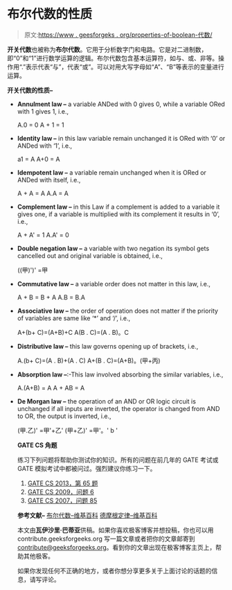 # 布尔代数的性质

> 原文:[https://www . geesforgeks . org/properties-of-boolean-代数/](https://www.geeksforgeeks.org/properties-of-boolean-algebra/)

**开关代数**也被称为**布尔代数**。它用于分析数字门和电路。它是对二进制数，即“0”和“1”进行数学运算的逻辑。布尔代数包含基本运算符，如与、或、非等。操作用“.”表示代表“与”，代表“或”。可以对用大写字母如“A”、“B”等表示的变量进行运算。

**开关代数的性质–**

*   **Annulment law –** a variable ANDed with 0 gives 0, while a variable ORed with 1 gives 1, i.e.,

    A.0 = 0
    A + 1 = 1

*   **Identity law –** in this law variable remain unchanged it is ORed with ‘0’ or ANDed with ‘1’, i.e.,

    a1 = A
    A+0 = A

*   **Idempotent law –** a variable remain unchanged when it is ORed or ANDed with itself, i.e.,

    A + A = A
    A.A = A

*   **Complement law –** in this Law if a complement is added to a variable it gives one, if a variable is multiplied with its complement it results in ‘0’, i.e.,

    A + A' = 1
    A.A' = 0

*   **Double negation law –** a variable with two negation its symbol gets cancelled out and original variable is obtained, i.e.,

    ((甲)')' =甲

*   **Commutative law –** a variable order does not matter in this law, i.e.,

    A + B = B + A
    A.B = B.A

*   **Associative law –** the order of operation does not matter if the priority of variables are same like ‘*’ and ‘/’, i.e.,

    A+(b+ C)=(A+B)+C
    A(B . C)=(A . B)。C

*   **Distributive law –** this law governs opening up of brackets, i.e.,

    A.(b+ C)=(A . B)+(A . C)
    A+(B . C)=(A+B)。(甲+丙)

*   **Absorption law –**:-This law involved absorbing the similar variables, i.e.,

    A.(A+B) = A
    A + AB = A

*   **De Morgan law –** the operation of an AND or OR logic circuit is unchanged if all inputs are inverted, the operator is changed from AND to OR, the output is inverted, i.e.,

    (甲.乙)' =甲'+乙'
    (甲+乙)' =甲'。' b '

    **GATE CS 角题**

    练习下列问题将帮助你测试你的知识。所有的问题在前几年的 GATE 考试或 GATE 模拟考试中都被问过。强烈建议你练习一下。

    1.  [GATE CS 2013，第 65 题](https://www.geeksforgeeks.org/gate-gate-cs-2013-question-21/)
    2.  [GATE CS 2009，问题 6](https://www.geeksforgeeks.org/gate-gate-cs-2009-question-6/)
    3.  [GATE CS 2007，问题 85](https://www.geeksforgeeks.org/gate-gate-cs-2007-question-33/)

    **参考文献–**
    [布尔代数–维基百科](https://en.wikipedia.org/wiki/Boolean_algebra)
    [德摩根定律–维基百科](https://en.wikipedia.org/wiki/De_Morgan%27s_laws)

    本文由**瓦伊沙里·巴蒂亚**供稿。如果你喜欢极客博客并想投稿，你也可以用 contribute.geeksforgeeks.org 写一篇文章或者把你的文章邮寄到 contribute@geeksforgeeks.org。看到你的文章出现在极客博客主页上，帮助其他极客。

    如果你发现任何不正确的地方，或者你想分享更多关于上面讨论的话题的信息，请写评论。